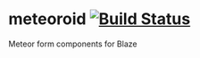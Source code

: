 # meteoroid [![Build Status](https://travis-ci.org/brunoalvesdefaria/meteoroid.svg?branch=master)](https://travis-ci.org/brunoalvesdefaria/meteoroid)
Meteor form components for Blaze
